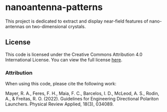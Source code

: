 # nanoantenna-patterns
This project is dedicated to extract and display near-field features of nano-antennas on two-dimensional crystals.

## License

This code is licensed under the Creative Commons Attribution 4.0 International License. You can view the full license [here](https://creativecommons.org/licenses/by/4.0/).

### Attribution

When using this code, please cite the following work:

Mayer, R. A., Feres, F. H., Maia, F. C., Barcelos, I. D., McLeod, A. S., Rodin, A., & Freitas, R. O. (2022). Guidelines for Engineering Directional Polariton Launchers. Physical Review Applied, 18(3), 034089.
